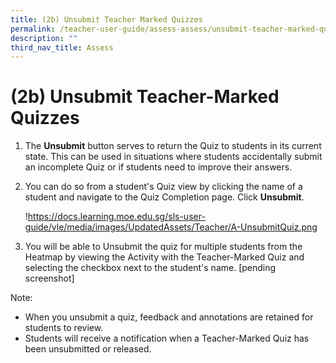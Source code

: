 ```yaml
---
title: (2b) Unsubmit Teacher Marked Quizzes
permalink: /teacher-user-guide/assess-assess/unsubmit-teacher-marked-quizzes/
description: ""
third_nav_title: Assess
---
```

<h1 id="-2b-unsubmit-teacher-marked-quizzes">(2b) Unsubmit Teacher-Marked Quizzes</h1>
<ol>
<li>The <strong>Unsubmit</strong> button serves to return the Quiz to students in its current state. This can be used in situations where students accidentally submit an incomplete Quiz or if students need to improve their answers.</li>
<li><p>You can do so from a student's Quiz view by clicking the name of a student and navigate to the Quiz Completion page. Click <strong>Unsubmit</strong>.</p>
<p> !<a href="https://docs.learning.moe.edu.sg/sls-user-guide/vle/media/images/UpdatedAssets/Teacher/A-UnsubmitQuiz.png">https://docs.learning.moe.edu.sg/sls-user-guide/vle/media/images/UpdatedAssets/Teacher/A-UnsubmitQuiz.png</a></p>
</li>
<li><p>You will be able to Unsubmit the quiz for multiple students from the Heatmap by viewing the Activity with the Teacher-Marked Quiz and selecting the checkbox next to the student's name. [pending screenshot]</p>
</li>
</ol>
<p>Note: </p>
<ul>
<li>When you unsubmit a quiz, feedback and annotations are retained for students to review.</li>
<li>Students will receive a notification when a Teacher-Marked Quiz has been unsubmitted or released.</li>
</ul>
